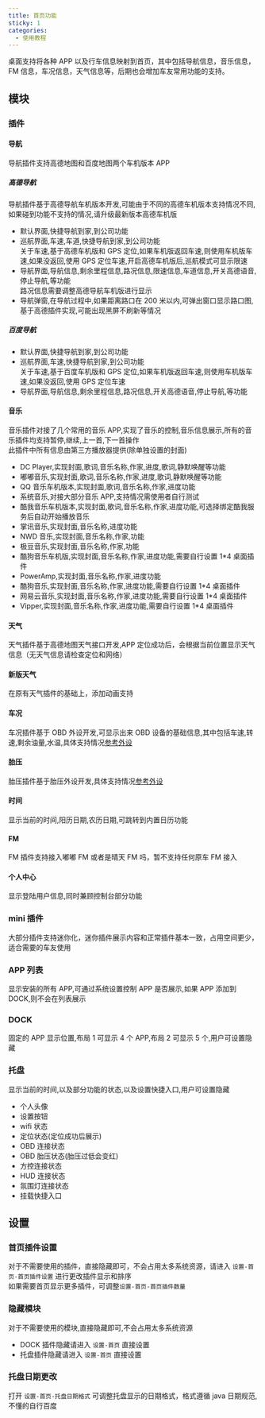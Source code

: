 ```yaml
---
title: 首页功能
sticky: 1
categories:
  - 使用教程
---
```


桌面支持将各种 APP 以及行车信息映射到首页，其中包括导航信息，音乐信息，FM 信息，车况信息，天气信息等，后期也会增加车友常用功能的支持。

<!-- more -->

## 模块

### 插件

#### 导航

导航插件支持高德地图和百度地图两个车机版本 APP

##### 高德导航

导航插件基于高德导航车机版本开发,可能由于不同的高德车机版本支持情况不同,如果碰到功能不支持的情况,请升级最新版本高德车机版<br/>

- 默认界面,快捷导航到家,到公司功能
- 巡航界面,车速,车道,快捷导航到家,到公司功能<br/>
  关于车速,基于高德车机版和 GPS 定位,如果车机版返回车速,则使用车机版车速,如果没返回,使用 GPS 定位车速,开启高德车机版后,巡航模式可显示限速
- 导航界面,导航信息,剩余里程信息,路况信息,限速信息,车道信息,开关高德语音,停止导航,等功能<br/>
  路况信息需要调整高德导航车机版进行显示
- 导航弹窗,在导航过程中,如果距离路口在 200 米以内,可弹出窗口显示路口图,基于高德插件实现,可能出现黑屏不刷新等情况

##### 百度导航

- 默认界面,快捷导航到家,到公司功能
- 巡航界面,车速,快捷导航到家,到公司功能<br/>
  关于车速,基于百度车机版和 GPS 定位,如果车机版返回车速,则使用车机版车速,如果没返回,使用 GPS 定位车速
- 导航界面,导航信息,剩余里程信息,路况信息,开关高德语音,停止导航,等功能<br/>

#### 音乐

音乐插件对接了几个常用的音乐 APP,实现了音乐的控制,音乐信息展示,所有的音乐插件均支持暂停,继续,上一首,下一首操作<br/>
此插件中所有信息由第三方播放器提供(除单独设置的封面)

- DC Player,实现封面,歌词,音乐名称,作家,进度,歌词,静默唤醒等功能
- 嘟嘟音乐,实现封面,歌词,音乐名称,作家,进度,歌词,静默唤醒等功能
- QQ 音乐车机版本,实现封面,歌词,音乐名称,作家,进度功能
- 系统音乐,对接大部分音乐 APP,支持情况需使用者自行测试
- 酷我音乐车机版本,实现封面,歌词,音乐名称,作家,进度功能,可选择绑定酷我服务后自动开始播放音乐
- 掌讯音乐,实现封面,音乐名称,进度功能
- NWD 音乐,实现封面,音乐名称,作家,功能
- 极豆音乐,实现封面,音乐名称,作家,功能
- 酷狗音乐车机版,实现封面,音乐名称,作家,进度功能,需要自行设置 1\*4 桌面插件
- PowerAmp,实现封面,音乐名称,作家,进度功能
- 酷狗音乐,实现封面,音乐名称,作家,进度功能,需要自行设置 1\*4 桌面插件
- 网易云音乐,实现封面,音乐名称,作家,进度功能,需要自行设置 1\*4 桌面插件
- Vipper,实现封面,音乐名称,作家,进度功能,需要自行设置 1\*4 桌面插件

#### 天气

天气插件基于高德地图天气接口开发,APP 定位成功后，会根据当前位置显示天气信息（无天气信息请检查定位和网络）

#### 新版天气

在原有天气插件的基础上，添加动画支持

#### 车况

车况插件基于 OBD 外设开发,可显示出来 OBD 设备的基础信息,其中包括车速,转速,剩余油量,水温,具体支持情况[参考外设](/views/course/桌面外设)

#### 胎压

胎压插件基于胎压外设开发,具体支持情况[参考外设](/views/course/桌面外设)

#### 时间

显示当前的时间,阳历日期,农历日期,可跳转到内置日历功能

#### FM

FM 插件支持接入嘟嘟 FM 或者是晴天 FM 吗，暂不支持任何原车 FM 接入

#### 个人中心

显示登陆用户信息,同时兼顾控制台部分功能

### mini 插件

大部分插件支持迷你化，迷你插件展示内容和正常插件基本一致，占用空间更少，适合需要的车友使用

### APP 列表

显示安装的所有 APP,可通过系统设置控制 APP 是否展示,如果 APP 添加到 DOCK,则不会在列表展示

### DOCK

固定的 APP 显示位置,布局 1 可显示 4 个 APP,布局 2 可显示 5 个,用户可设置隐藏

### 托盘

显示当前的时间,以及部分功能的状态,以及设置快捷入口,用户可设置隐藏

- 个人头像
- 设置按钮
- wifi 状态
- 定位状态(定位成功后展示)
- OBD 连接状态
- OBD 胎压状态(胎压过低会变红)
- 方控连接状态
- HUD 连接状态
- 氛围灯连接状态
- 挂载快捷入口

## 设置

### 首页插件设置

对于不需要使用的插件，直接隐藏即可，不会占用太多系统资源，请进入 `设置-首页-首页插件设置` 进行更改插件显示和排序<br/>
如果需要首页显示更多插件，可调整`设置-首页-首页插件数量`

### 隐藏模块

对于不需要使用的模块,直接隐藏即可,不会占用太多系统资源

- DOCK 插件隐藏请进入 `设置-首页` 直接设置
- 托盘插件隐藏请进入 `设置-首页` 直接设置

### 托盘日期更改

打开 `设置-首页-托盘日期格式` 可调整托盘显示的日期格式，格式遵循 java 日期规范,不懂的自行百度
